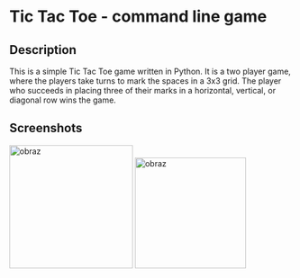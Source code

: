 # Tic Tac Toe - command line game

## Description
This is a simple Tic Tac Toe game written in Python. It is a two player game, where the players take turns to mark the spaces in a 3x3 grid. The player who succeeds in placing three of their marks in a horizontal, vertical, or diagonal row wins the game.

## Screenshots
<img width="219" alt="obraz" src="https://github.com/BtNowakowski/tic_tac_toe/assets/107316656/5cd661cd-6765-4ba0-83c2-5d1eaf911e22">
<img width="197" alt="obraz" src="https://github.com/BtNowakowski/tic_tac_toe/assets/107316656/25460f3b-7fa6-4982-bccb-5938accc6489">

